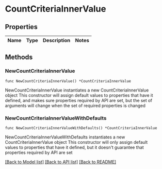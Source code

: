 # CountCriteriaInnerValue

## Properties

Name | Type | Description | Notes
------------ | ------------- | ------------- | -------------

## Methods

### NewCountCriteriaInnerValue

`func NewCountCriteriaInnerValue() *CountCriteriaInnerValue`

NewCountCriteriaInnerValue instantiates a new CountCriteriaInnerValue object
This constructor will assign default values to properties that have it defined,
and makes sure properties required by API are set, but the set of arguments
will change when the set of required properties is changed

### NewCountCriteriaInnerValueWithDefaults

`func NewCountCriteriaInnerValueWithDefaults() *CountCriteriaInnerValue`

NewCountCriteriaInnerValueWithDefaults instantiates a new CountCriteriaInnerValue object
This constructor will only assign default values to properties that have it defined,
but it doesn't guarantee that properties required by API are set


[[Back to Model list]](../README.md#documentation-for-models) [[Back to API list]](../README.md#documentation-for-api-endpoints) [[Back to README]](../README.md)


